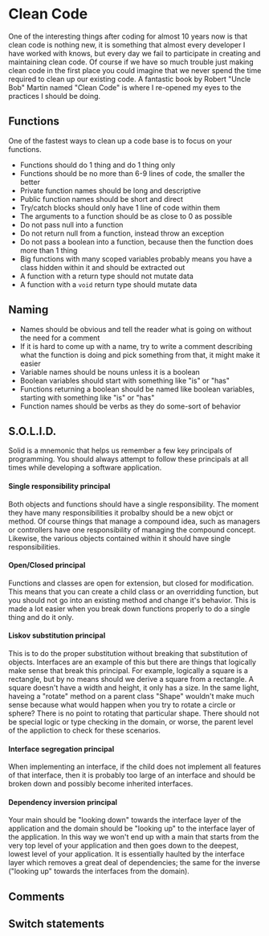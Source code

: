 # Clean Code
One of the interesting things after coding for almost 10 years now is that clean code is nothing new, it is something that almost every developer I have worked with knows, but every day we fail to participate in creating and maintaining clean code. Of course if we have so much trouble just making clean code in the first place you could imagine that we never spend the time required to clean up our existing code. A fantastic book by Robert "Uncle Bob" Martin named "Clean Code" is where I re-opened my eyes to the practices I should be doing.

## Functions
One of the fastest ways to clean up a code base is to focus on your functions.

- Functions should do 1 thing and do 1 thing only
- Functions should be no more than 6-9 lines of code, the smaller the better
- Private function names should be long and descriptive
- Public function names should be short and direct
- Try/catch blocks should only have 1 line of code within them
- The arguments to a function should be as close to 0 as possible
- Do not pass null into a function
- Do not return null from a function, instead throw an exception
- Do not pass a boolean into a function, because then the function does more than 1 thing
- Big functions with many scoped variables probably means you have a class hidden within it and should be extracted out
- A function with a return type should not mutate data
- A function with a `void` return type should mutate data

## Naming
- Names should be obvious and tell the reader what is going on without the need for a comment
- If it is hard to come up with a name, try to write a comment describing what the function is doing and pick something from that, it might make it easier
- Variable names should be nouns unless it is a boolean
- Boolean variables should start with something like "is" or "has"
- Functions returning a boolean should be named like boolean variables, starting with something like "is" or "has"
- Function names should be verbs as they do some-sort of behavior

## S.O.L.I.D.
Solid is a mnemonic that helps us remember a few key principals of programming. You should always attempt to follow these principals at all times while developing a software application.

#### Single responsibility principal
Both objects and functions should have a single responsibility. The moment they have many responsibilities it probalby should be a new objct or method. Of course things that manage a compound idea, such as managers or controllers have one responsibility of managing the compound concept. Likewise, the various objects contained within it should have single responsibilities.

#### Open/Closed principal
Functions and classes are open for extension, but closed for modification. This means that you can create a child class or an overridding function, but you should not go into an existing method and change it's behavior. This is made a lot easier when you break down functions properly to do a single thing and do it only.

#### Liskov substitution principal
This is to do the proper substitution without breaking that substitution of objects. Interfaces are an example of this but there are things that logically make sense that break this principal. For example, logically a square is a rectangle, but by no means should we derive a square from a rectangle. A square doesn't have a width and height, it only has a size. In the same light, haveing a "rotate" method on a parent class "Shape" wouldn't make much sense because what would happen when you try to rotate a circle or sphere? There is no point to rotating that particular shape. There should not be special logic or type checking in the domain, or worse, the parent level of the appliction to check for these scenarios.

#### Interface segregation principal
When implementing an interface, if the child does not implement all features of that interface, then it is probably too large of an interface and should be broken down and possibly become inherited interfaces.

#### Dependency inversion principal
Your main should be "looking down" towards the interface layer of the application and the domain should be "looking up" to the interface layer of the application. In this way we won't end up with a main that starts from the very top level of your application and then goes down to the deepest, lowest level of your application. It is essentially haulted by the interface layer which removes a great deal of dependencies; the same for the inverse ("looking up" towards the interfaces from the domain).

## Comments


## Switch statements


## 